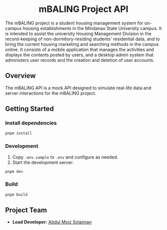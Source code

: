 <h1 align="center">mBALING Project API</h1>

The mBALING project is a student housing management system for on-campus housing establishments in the Mindanao State University campus. It is intended to assist the university Housing Management Division in the record-keeping of non-dormitory-residing students' residential data, and to bring the current housing marketing and searching methods in the campus online. It consists of a mobile application that manages the activities and displays the contents posted by users, and a desktop admin system that administers user records and the creation and deletion of user accounts.

## Overview

The mBALING API is a mock API designed to simulate real-life data and server interactions for the mBALING project.

## Getting Started

### Install dependencies

```sh
pnpm install
```

### Development

1. Copy `.env.sample` to `.env` and configure as needed.
2. Start the development server:

```sh
pnpm dev
```

### Build

```sh
pnpm build
```

## Project Team

- **Lead Developer:** [Abdul Moiz Solaiman](https://www.linkedin.com/in/amsolaiman/)
